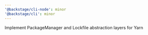 ```yaml
---
'@backstage/cli-node': minor
'@backstage/cli': minor
---
```


Implement PackageManager and Lockfile abstraction layers for Yarn
